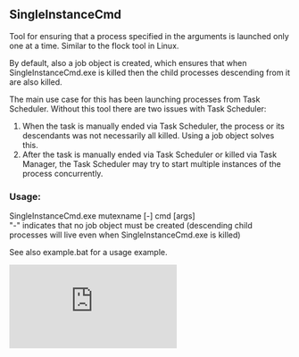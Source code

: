## SingleInstanceCmd
Tool for ensuring that a process specified in the arguments is launched only one at a time. Similar to the flock tool in Linux.

By default, also a job object is created, which ensures that when SingleInstanceCmd.exe is killed then the child processes descending from it are also killed.

The main use case for this has been launching processes from Task Scheduler. Without this tool there are two issues with Task Scheduler:
1. When the task is manually ended via Task Scheduler, the process or its descendants was not necessarily all killed. Using a job object solves this.
2. After the task is manually ended via Task Scheduler or killed via Task Manager, the Task Scheduler may try to start multiple instances of the process concurrently.

### Usage:
SingleInstanceCmd.exe mutexname [-] cmd [args]
<br>"-" indicates that no job object must be created (descending child processes will live even when SingleInstanceCmd.exe is killed)

See also example.bat for a usage example.


[![Analytics](https://ga-beacon.appspot.com/UA-351728-28/SingleInstanceCmd/README.md?pixel)](https://github.com/igrigorik/ga-beacon)
